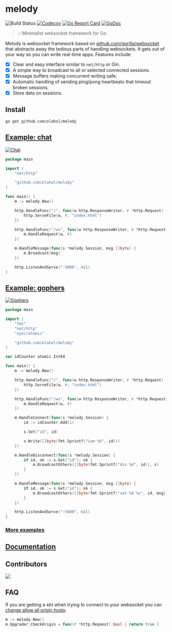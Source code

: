 # melody

![Build Status](https://github.com/olahol/melody/actions/workflows/test.yml/badge.svg)
[![Codecov](https://img.shields.io/codecov/c/github/olahol/melody)](https://app.codecov.io/github/olahol/melody)
[![Go Report Card](https://goreportcard.com/badge/github.com/olahol/melody)](https://goreportcard.com/report/github.com/olahol/melody)
[![GoDoc](https://godoc.org/github.com/olahol/melody?status.svg)](https://godoc.org/github.com/olahol/melody)

> :notes: Minimalist websocket framework for Go.

Melody is websocket framework based on [github.com/gorilla/websocket](https://github.com/gorilla/websocket)
that abstracts away the tedious parts of handling websockets. It gets out of
your way so you can write real-time apps. Features include:

* [x] Clear and easy interface similar to `net/http` or Gin.
* [x] A simple way to broadcast to all or selected connected sessions.
* [x] Message buffers making concurrent writing safe.
* [x] Automatic handling of sending ping/pong heartbeats that timeout broken sessions.
* [x] Store data on sessions.

## Install

```bash
go get github.com/olahol/melody
```

## [Example: chat](https://github.com/olahol/melody/tree/master/examples/chat)

[![Chat](https://cdn.rawgit.com/olahol/melody/master/examples/chat/demo.gif "Demo")](https://github.com/olahol/melody/tree/master/examples/chat)

```go
package main

import (
	"net/http"

	"github.com/olahol/melody"
)

func main() {
	m := melody.New()

	http.HandleFunc("/", func(w http.ResponseWriter, r *http.Request) {
		http.ServeFile(w, r, "index.html")
	})

	http.HandleFunc("/ws", func(w http.ResponseWriter, r *http.Request) {
		m.HandleRequest(w, r)
	})

	m.HandleMessage(func(s *melody.Session, msg []byte) {
		m.Broadcast(msg)
	})

	http.ListenAndServe(":5000", nil)
}
```

## [Example: gophers](https://github.com/olahol/melody/tree/master/examples/gophers)

[![Gophers](https://cdn.rawgit.com/olahol/melody/master/examples/gophers/demo.gif "Demo")](https://github.com/olahol/melody/tree/master/examples/gophers)

```go
package main

import (
	"fmt"
	"net/http"
	"sync/atomic"

	"github.com/olahol/melody"
)

var idCounter atomic.Int64

func main() {
	m := melody.New()

	http.HandleFunc("/", func(w http.ResponseWriter, r *http.Request) {
		http.ServeFile(w, r, "index.html")
	})

	http.HandleFunc("/ws", func(w http.ResponseWriter, r *http.Request) {
		m.HandleRequest(w, r)
	})

	m.HandleConnect(func(s *melody.Session) {
		id := idCounter.Add(1)

		s.Set("id", id)

		s.Write([]byte(fmt.Sprintf("iam %d", id)))
	})

	m.HandleDisconnect(func(s *melody.Session) {
		if id, ok := s.Get("id"); ok {
			m.BroadcastOthers([]byte(fmt.Sprintf("dis %d", id)), s)
		}
	})

	m.HandleMessage(func(s *melody.Session, msg []byte) {
		if id, ok := s.Get("id"); ok {
			m.BroadcastOthers([]byte(fmt.Sprintf("set %d %s", id, msg)), s)
		}
	})

	http.ListenAndServe(":5000", nil)
}
```

### [More examples](https://github.com/olahol/melody/tree/master/examples)

## [Documentation](https://godoc.org/github.com/olahol/melody)

## Contributors

<a href="https://github.com/olahol/melody/graphs/contributors">
	<img src="https://contrib.rocks/image?repo=olahol/melody" />
</a>

## FAQ

If you are getting a `403` when trying  to connect to your websocket you can [change allow all origin hosts](http://godoc.org/github.com/gorilla/websocket#hdr-Origin_Considerations):

```go
m := melody.New()
m.Upgrader.CheckOrigin = func(r *http.Request) bool { return true }
```
